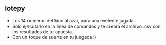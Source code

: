 ## lotepy
- Los 14 numeros del kino al azar, para una exelente jugada.
- Solo ejecutarlo en la linea de comandos y te creara el archivo .csv con los resultados de tu apuesta.
- Con un toque de suerte en tu juegada :)